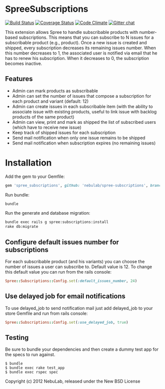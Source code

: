 SpreeSubscriptions
==================

[![Build Status](https://secure.travis-ci.org/nebulab/spree-subscriptions.png?branch=master)](http://travis-ci.org/nebulab/spree-subscriptions)
[![Coverage Status](https://coveralls.io/repos/nebulab/spree-subscriptions/badge.png)](https://coveralls.io/r/nebulab/spree-subscriptions)
[![Code Climate](https://codeclimate.com/github/nebulab/spree-subscriptions.png)](https://codeclimate.com/github/nebulab/spree-subscriptions)
[![Gitter chat](https://badges.gitter.im/nebulab/spree-subscriptions.png)](https://gitter.im/nebulab/spree-subscriptions)

This extension allows Spree to handle subscribable products with number-based subscriptions. This means that you can subscribe to N issues for a subscribable product (e.g., product). Once a new issue is created and shipped, every subscription decreases its remaining issues number. When this number decreases to 1, the associated user is notified via email that he has to renew his subscription. When it decreases to 0, the subscription becomes inactive.

Features
--------

- Admin can mark products as subscribable
- Admin can set the number of issues that compose a subscription for each product and variant (default: 12)
- Admin can create issues in each subscribable item (with the ability to associate issue with existing products, useful to link issue with backlog products of the same product)
- Admin can view, print and mark as shipped the list of subscribed users (which have to receive new issue)
- Keep track of shipped issues for each subscription
- Send mail notification when only one issue remains to be shipped
- Send mail notification when subscription expires (no remaining issues)

Installation
============

Add the gem to your Gemfile:

```ruby
gem 'spree_subscriptions', github: 'nebulab/spree-subscriptions', branch: 'master'
```

Run bundle:

```bash
bundle
```

Run the generate and database migration:

```bash
bundle exec rails g spree:subscriptions:install
rake db:migrate
```

Configure default issues number for subscriptions
-------------------------------------------------

For each subscribable product (and his variants) you can choose the number of issues a user can subscribe to. Default value is 12.
To change this default value you can run from the rails console:

```ruby
Spree::Subscriptions::Config.set(:default_issues_number, 24)
```

Use delayed job for email notifications
---------------------------------------

To use delayed_job to send notification mail just add delayed_job to your
store Gemfile and run from rails console:

```ruby
Spree::Subscriptions::Config.set(:use_delayed_job, true)
```

Testing
-------

Be sure to bundle your dependencies and then create a dummy test app for the specs to run against.

    $ bundle
    $ bundle exec rake test_app
    $ bundle exec rspec spec

Copyright (c) 2012 NebuLab, released under the New BSD License
